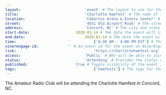 ```yaml
---
layout:								'event' # The layout to use for the event page. This should never be changed.
title:								'Charlotte Hamfest' # The name of the event.
location:							'Cabarrus Arena & Events Center' # The location or building of the event.
street:								'4551 Old Airport Road' # The street address of the event.
address:							'Concord, NC' # The city and state of the event.
start-date:						2020-03-14 # THe date the event will start. YYYY-MM-DD.
end-date:							2020-03-14 # THe date the event will end. YYYY-MM-DD.
time:									['8:30 AM - 4:00 PM EST'] # The time range of the event. Does not include travel. An array of times for multi-day events.
ninerengage-id:				'' # An event id for the event on NinerEngage. Optional.
link:									'https://charlottehamfest.org' # An external link to the event. Optional.
access:								'Public' # Who will be able to join us for the event. Values: 'Club', 'School', or 'Public'.
status:								'Attending' # Provides the status of the event. Values: 'Attending', 'Planned', 'Cancelled'.
published:						true # Toggle visibility of the event in feeds.
tags:									['hamfests'] # The tags for the event.
---
```



The Amateur Radio Club will be attending the Charlotte Hamfest in Concord, NC.
